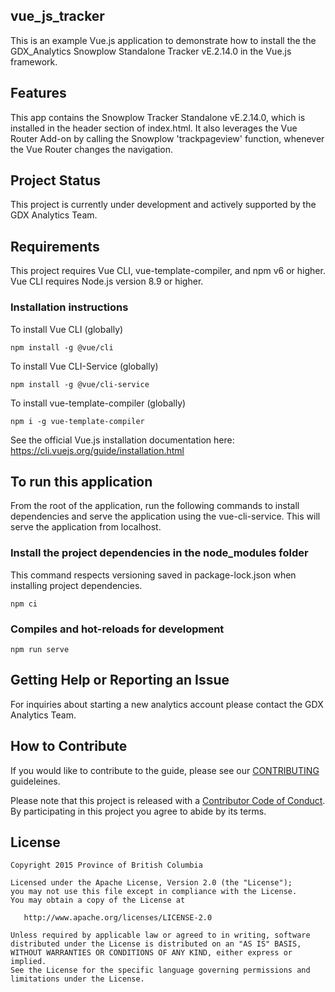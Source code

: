## vue_js_tracker

This is an example Vue.js application to demonstrate how to install the the GDX_Analytics Snowplow Standalone Tracker vE.2.14.0 in the Vue.js framework.

## Features

This app contains the Snowplow Tracker Standalone vE.2.14.0, which is installed in the header
section of index.html. It also leverages the Vue Router Add-on by calling the Snowplow 'trackpageview' function, whenever the Vue Router changes the navigation.


## Project Status 

This project is currently under development and actively supported by the GDX Analytics Team.

## Requirements

This project requires Vue CLI, vue-template-compiler,  and npm v6 or higher. Vue CLI requires Node.js version 8.9 or higher. 

### Installation instructions

To install Vue CLI (globally)

```
npm install -g @vue/cli
```

To install Vue CLI-Service (globally)

```
npm install -g @vue/cli-service
```

To install vue-template-compiler (globally)

```
npm i -g vue-template-compiler
```

See the official Vue.js installation documentation here: https://cli.vuejs.org/guide/installation.html

## To run this application

From the root of the application, run the following commands to install dependencies and serve the application using the vue-cli-service. This will serve the application from localhost.


### Install the project dependencies in the node_modules folder

This command respects versioning saved in package-lock.json when installing project dependencies. 

```
npm ci
```

### Compiles and hot-reloads for development

```
npm run serve
```


## Getting Help or Reporting an Issue
 
For inquiries about starting a new analytics account please contact the GDX Analytics Team.

## How to Contribute
 
If you would like to contribute to the guide, please see our [CONTRIBUTING](CONTRIBUTING.md) guideleines.
 
Please note that this project is released with a [Contributor Code of Conduct](CODE_OF_CONDUCT.md). By participating in this project you agree to abide by its terms.
 
## License
```
Copyright 2015 Province of British Columbia
 
Licensed under the Apache License, Version 2.0 (the "License");
you may not use this file except in compliance with the License.
You may obtain a copy of the License at
 
   http://www.apache.org/licenses/LICENSE-2.0
 
Unless required by applicable law or agreed to in writing, software
distributed under the License is distributed on an "AS IS" BASIS,
WITHOUT WARRANTIES OR CONDITIONS OF ANY KIND, either express or implied.
See the License for the specific language governing permissions and limitations under the License.
```

